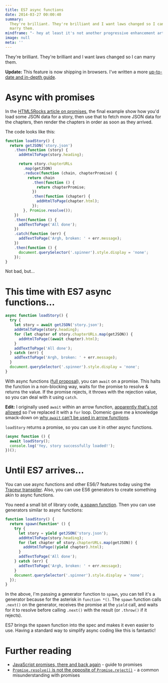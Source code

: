 ```yaml
---
title: ES7 async functions
date: 2014-03-27 00:00:40
summary:
  They're brilliant. They're brilliant and I want laws changed so I can
  marry them.
mindframe: "- hey at least it's not another progressive enhancement article"
image: null
meta: ''
---
```


They're brilliant. They're brilliant and I want laws changed so I can marry them.

**Update:** This feature is now shipping in browsers. I've written a more [up-to-date and in-depth guide](https://developers.google.com/web/fundamentals/getting-started/primers/async-functions).

# Async with promises

In the [HTML5Rocks article on promises](http://www.html5rocks.com/en/tutorials/es6/promises/#toc-parallelism-sequencing), the final example show how you'd load some JSON data for a story, then use that to fetch more JSON data for the chapters, then render the chapters in order as soon as they arrived.

The code looks like this:

```js
function loadStory() {
  return getJSON('story.json')
    .then(function (story) {
      addHtmlToPage(story.heading);

      return story.chapterURLs
        .map(getJSON)
        .reduce(function (chain, chapterPromise) {
          return chain
            .then(function () {
              return chapterPromise;
            })
            .then(function (chapter) {
              addHtmlToPage(chapter.html);
            });
        }, Promise.resolve());
    })
    .then(function () {
      addTextToPage('All done');
    })
    .catch(function (err) {
      addTextToPage('Argh, broken: ' + err.message);
    })
    .then(function () {
      document.querySelector('.spinner').style.display = 'none';
    });
}
```

Not bad, but…

# This time with ES7 async functions…

```js
async function loadStory() {
  try {
    let story = await getJSON('story.json');
    addHtmlToPage(story.heading);
    for (let chapter of story.chapterURLs.map(getJSON)) {
      addHtmlToPage((await chapter).html);
    }
    addTextToPage('All done');
  } catch (err) {
    addTextToPage('Argh, broken: ' + err.message);
  }
  document.querySelector('.spinner').style.display = 'none';
}
```

With async functions ([full proposal](https://github.com/lukehoban/ecmascript-asyncawait)), you can `await` on a promise. This halts the function in a non-blocking way, waits for the promise to resolve & returns the value. If the promise rejects, it throws with the rejection value, so you can deal with it using `catch`.

**Edit:** I originally used `await` within an arrow function, [apparently that's not allowed](https://twitter.com/mraleph/status/449192750735704065) so I've replaced it with a `for` loop. Domenic gave me a knowledge smack-down on [why `await` can't be used in arrow functions](https://github.com/lukehoban/ecmascript-asyncawait/issues/7).

`loadStory` returns a promise, so you can use it in other async functions.

```js
(async function () {
  await loadStory();
  console.log('Yey, story successfully loaded!');
})();
```

# Until ES7 arrives…

You can use async functions and other ES6/7 features today using the [Traceur transpiler](http://goo.gl/Dc6V1B). Also, you can use ES6 generators to create something akin to async functions.

You need a small bit of library code, [a spawn function](https://gist.github.com/jakearchibald/31b89cba627924972ad6). Then you can use generators similar to async functions:

```js
function loadStory() {
  return spawn(function* () {
    try {
      let story = yield getJSON('story.json');
      addHtmlToPage(story.heading);
      for (let chapter of story.chapterURLs.map(getJSON)) {
        addHtmlToPage((yield chapter).html);
      }
      addTextToPage('All done');
    } catch (err) {
      addTextToPage('Argh, broken: ' + err.message);
    }
    document.querySelector('.spinner').style.display = 'none';
  });
}
```

In the above, I'm passing a generator function to `spawn`, you can tell it's a generator because for the asterisk in `function *()`. The `spawn` function calls `.next()` on the generator, receives the promise at the `yield` call, and waits for it to resolve before calling `.next()` with the result (or `.throw()` if it rejects).

ES7 brings the spawn function into the spec and makes it even easier to use. Having a standard way to simplify async coding like this is fantastic!

# Further reading

- [JavaScript promises, there and back again](http://www.html5rocks.com/en/tutorials/es6/promises/) - guide to promises
- [`Promise.resolve()` is not the opposite of `Promise.reject()`](/2014/resolve-not-opposite-of-reject/) - a common misunderstanding with promises
